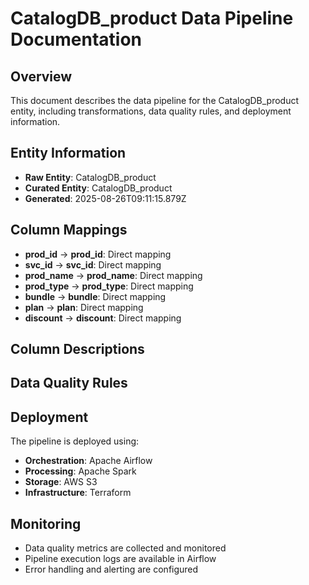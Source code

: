 # CatalogDB_product Data Pipeline Documentation

## Overview
This document describes the data pipeline for the CatalogDB_product entity, including transformations, data quality rules, and deployment information.

## Entity Information
- **Raw Entity**: CatalogDB_product
- **Curated Entity**: CatalogDB_product
- **Generated**: 2025-08-26T09:11:15.879Z

## Column Mappings
- **prod_id** → **prod_id**: Direct mapping
- **svc_id** → **svc_id**: Direct mapping
- **prod_name** → **prod_name**: Direct mapping
- **prod_type** → **prod_type**: Direct mapping
- **bundle** → **bundle**: Direct mapping
- **plan** → **plan**: Direct mapping
- **discount** → **discount**: Direct mapping

## Column Descriptions


## Data Quality Rules


## Deployment
The pipeline is deployed using:
- **Orchestration**: Apache Airflow
- **Processing**: Apache Spark
- **Storage**: AWS S3
- **Infrastructure**: Terraform

## Monitoring
- Data quality metrics are collected and monitored
- Pipeline execution logs are available in Airflow
- Error handling and alerting are configured